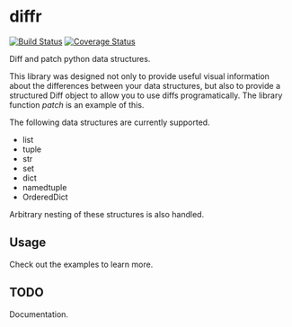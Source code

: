 # diffr

[![Build Status](https://travis-ci.org/grahamegee/diffr.svg?branch=master)](
https://travis-ci.org/grahamegee/diffr)
[![Coverage Status](https://coveralls.io/repos/github/grahamegee/diffr/badge.svg?branch=master)](https://coveralls.io/github/grahamegee/diffr?branch=master)

Diff and patch python data structures.

This library was designed not only to provide useful visual information about the differences between your data structures, but also to provide a structured Diff object to allow you to use diffs programatically. The library function *patch* is an example of this.

The following data structures are currently supported.
* list
* tuple
* str
* set 
* dict
* namedtuple
* OrderedDict

Arbitrary nesting of these structures is also handled.

## Usage

Check out the examples to learn more.

## TODO

Documentation.
